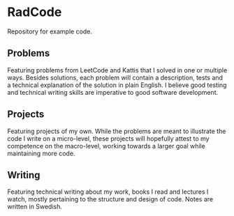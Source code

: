 # RadCode

Repository for example code.

## Problems

Featuring problems from LeetCode and Kattis that I solved in one or multiple ways. Besides solutions, each problem will contain a description, tests and a technical explanation of the solution in plain English. I believe good testing and technical writing skills are imperative to good software development.

## Projects

Featuring projects of my own. While the problems are meant to illustrate the code I write on a micro-level, these projects will hopefully attest to my competence on the macro-level, working towards a larger goal while maintaining more code.

## Writing

Featuring technical writing about my work, books I read and lectures I watch, mostly pertaining to the structure and design of code. Notes are written in Swedish.
